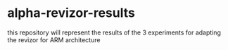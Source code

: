 # alpha-revizor-results
this repository will represent the results of the 3 experiments for adapting the revizor for ARM architecture
